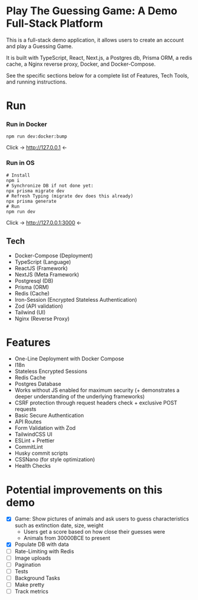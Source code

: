 # Play The Guessing Game: A Demo Full-Stack Platform
This is a full-stack demo application,
it allows users to create an account and play a Guessing Game.

It is built with TypeScript, React, Next.js, a Postgres db, Prisma ORM,
a redis cache, a Nginx reverse proxy, Docker, and Docker-Compose.

See the specific sections below for a complete list of Features,
Tech Tools, and running instructions.

# Run
### Run in Docker
```npm
npm run dev:docker:bump
```
Click -> http://127.0.0.1 <-

### Run in OS
```npm
# Install
npm i
# Synchronize DB if not done yet:
npx prisma migrate dev
# Refresh Typing (migrate dev does this already)
npx prisma generate
# Run
npm run dev
```
Click -> http://127.0.0.1:3000 <-

## Tech
- Docker-Compose (Deployment)
- TypeScript (Language)
- ReactJS (Framework)
- NextJS (Meta Framework)
- Postgresql (DB)
- Prisma (ORM)
- Redis (Cache)
- Iron-Session (Encrypted Stateless Authentication)
- Zod (API validation)
- Tailwind (UI)
- Nginx (Reverse Proxy)

# Features
- One-Line Deployment with Docker Compose
- I18n
- Stateless Encrypted Sessions
- Redis Cache
- Postgres Database
- Works without JS enabled for maximum security (+ demonstrates a deeper understanding of the underlying frameworks)
- CSRF protection through request headers check + exclusive POST requests
- Basic Secure Authentication
- API Routes
- Form Validation with Zod
- TailwindCSS UI
- ESLint + Prettier
- CommitLint
- Husky commit scripts
- CSSNano (for style optimization)
- Health Checks

# Potential improvements on this demo
- [x] Game: Show pictures of animals and ask users to guess characteristics such as extinction date, size, weight
  - Users get a score based on how close their guesses were
  - Animals from 30000BCE to present
- [x] Populate DB with data
- [ ] Rate-Limiting with Redis
- [ ] Image uploads
- [ ] Pagination
- [ ] Tests
- [ ] Background Tasks
- [ ] Make pretty
- [ ] Track metrics

